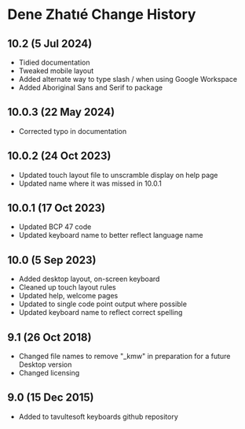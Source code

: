 Dene Zhatıé Change History
============================
10.2 (5 Jul 2024)
-----------------
* Tidied documentation
* Tweaked mobile layout
* Added alternate way to type slash / when using Google Workspace
* Added Aboriginal Sans and Serif to package

10.0.3 (22 May 2024)
-----------------
* Corrected typo in documentation

10.0.2 (24 Oct 2023)
-----------------
* Updated touch layout file to unscramble display on help page
* Updated name where it was missed in 10.0.1

10.0.1 (17 Oct 2023)
-----------------
* Updated BCP 47 code
* Updated keyboard name to better reflect language name

10.0 (5 Sep 2023)
-----------------
* Added desktop layout, on-screen keyboard
* Cleaned up touch layout rules
* Updated help, welcome pages
* Updated to single code point output where possible
* Updated keyboard name to reflect correct spelling

9.1 (26 Oct 2018)
-----------------
* Changed file names to remove "_kmw" in preparation for a future Desktop version
* Changed licensing

9.0 (15 Dec 2015)
-----------------

* Added to tavultesoft keyboards github repository
